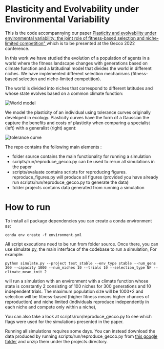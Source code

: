 # Plasticity and Evolvability under Environmental Variability

This is the code accompannying our paper [Plasticity and evolvability under environmental variability: the joint role of fitness-based selection and niche-limited competition" ](https://arxiv.org/abs/2202.08834) which is to be presented at the Gecco 2022 conference.

In this work we have studied the evolution of a population of agents in a world where the fitness landscape changes with generations based on climate function and a latitudinal model that divides the world in different niches. We have implemented different selection mechanisms (fitness-based selection and niche-limited competition).

The world is divided into niches that correspond to different latitudes and whose state evolves based on a common climate function:

![World model](https://firebasestorage.googleapis.com/v0/b/firescript-577a2.appspot.com/o/imgs%2Fapp%2Feleni%2FJRz9LWAvHU.png?alt=media&token=62d91979-1732-4014-8bef-50858dac979c)

We model the plasticity of an individual using tolerance curves  originally developed in ecology. Plasticity curves have the form of a Gaussian the capture the benefits and costs of plasticity when comparing a specialist (left) with a generalist (right) agent:



![tolerance curve](https://firebasestorage.googleapis.com/v0/b/firescript-577a2.appspot.com/o/imgs%2Fapp%2Feleni%2Fog3I7VZYFz.png?alt=media&token=af97defa-4ccc-46e4-bf50-3eb581ff9cf1)

The repo contains the following main elements :

* folder source contains the main functionality for running a simulation
* scripts/run/reproduce_gecco.py can be used to rerun all simulations in the paper
* scripts/evaluate contains scripts for reproducing figures. reproduce_figures.py will produce all figures (provided you have already run scripts/run/reproduce_gecco.py to generate the data)
* folder projects contains data generated from running a simulation

# How to run

To install all package dependencies you can create a conda environment as:

`conda env create -f environment.yml`

All script executions need to be run from folder source. Once there, you can use simulate.py, the main interface of the codebase to run a simulation, For example:

`python simulate.py --project test_stable --env_type stable --num_gens 300 --capacity 1000 --num_niches 10 --trials 10 --selection_type NF --climate_mean_init 2`

will run a simulation with an environment with a climate function whose state is constantly 2 consisting of 100 niches for 300 generations and 10 independent trials. The maximum population size will be 1000*2 and selection will be fitness-based (higher fitness means higher chances of reproduction) and niche limited (individuals reproduce independently in each niche and compete only within a niche),

You can also take a look at scripts/run/reproduce_gecco.py to see which flags were used for the simulations presented in the paper.

Running all simulations requires some days. You can instead download the data produced by running scripts/run/reproduce_gecco.py from [this google folder](https://drive.google.com/file/d/1rwyEx7n7mqJuy5LHkbpn0w3sxBYE5J6t/view?usp=sharing) and unzip them under the projects directory. 

